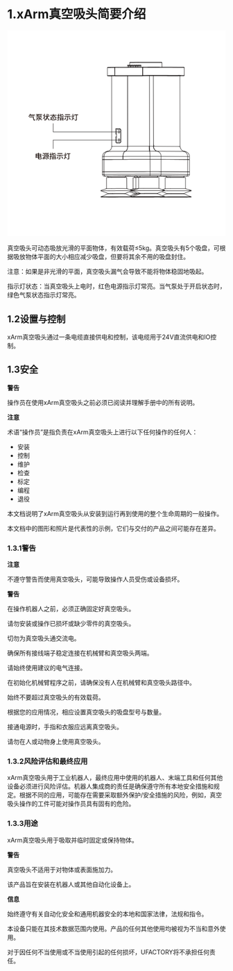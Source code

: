 ﻿# 1.xArm真空吸头简要介绍



![](assets/img_11.svg)






真空吸头可动态吸放光滑的平面物体，有效载荷≤5kg。真空吸头有5个吸盘，可根据吸放物体平面的大小相应减少吸盘，但要将其余不用的吸盘封住。

注意：如果是非光滑的平面，真空吸头漏气会导致不能将物体稳固地吸起。

指示灯状态：当真空吸头上电时，红色电源指示灯常亮。当气泵处于开启状态时，绿色气泵状态指示灯常亮。

## 1.2**设置与控制**

xArm真空吸头通过一条电缆直接供电和控制，该电缆用于24V直流供电和IO控制。
## 1.3**安全**

**警告**

操作员在使用xArm真空吸头之前必须已阅读并理解手册中的所有说明。

**注意**

术语“操作员”是指负责在xArm真空吸头上进行以下任何操作的任何人：

- 安装
- 控制
- 维护
- 检查
- 标定
- 编程
- 退役

本文档说明了xArm真空吸头从安装到运行再到使用的整个生命周期的一般操作。

本文档中的图形和照片是代表性的示例，它们与交付的产品之间可能存在差异。

### 1.3.1**警告**

**注意**

不遵守警告而使用真空吸头，可能导致操作人员受伤或设备损坏。

**警告**

在操作机器人之前，必须正确固定好真空吸头。

请勿安装或操作已损坏或缺少零件的真空吸头。

切勿为真空吸头通交流电。

确保所有接线端子稳定连接在机械臂和真空吸头两端。

请始终使用建议的电气连接。

在初始化机械臂程序之前，请确保没有人在机械臂和真空吸头路径中。

始终不要超过真空吸头的有效载荷。

根据您的应用情况，相应设置真空吸头的吸盘型号与数量。

接通电源时，手指和衣服应远离真空吸头。

请勿在人或动物身上使用真空吸头。

### 1.3.2**风险评估和最终应用** 

xArm真空吸头用于工业机器人，最终应用中使用的机器人、末端工具和任何其他设备必须进行风险评估。机器人集成商的责任是确保遵守所有本地安全措施和规定。根据不同的应用，可能存在需要采取额外保护/安全措施的风险，例如，真空吸头操作的工件可能对操作员具有固有的危险。

### 1.3.3**用途**

xArm真空吸头用于吸取并临时固定或保持物体。

**警告**

真空吸头不适用于对物体或表面施加力。

该产品旨在安装在机器人或其他自动化设备上。

**信息**

始终遵守有关自动化安全和通用机器安全的本地和国家法律，法规和指令。

本设备只能在其技术数据范围内使用。产品的任何其他使用均被视为不当和意外使用。

对于因任何不当使用或不当使用引起的任何损坏，UFACTORY将不承担任何责任。
